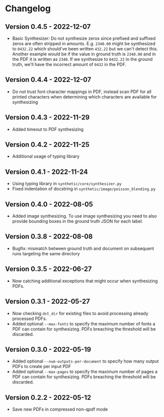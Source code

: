 # Changelog

## Version 0.4.5 - 2022-12-07

- Basic Synthesizer: Do not synthesize zeros since prefixed and suffixed zeros are often stripped in amounts. E.g. 
`2340.00` might be synthesized to `0432.22` which should've been written `432.22` but we can't detect this. Another 
example would be if the value in ground truth is `2340.00` and in the PDF it is written as `2340`. If we synthesize
to `0432.22` in the ground truth, we'll have the incorrect amount of `0432` in the PDF.

## Version 0.4.4 - 2022-12-07

- Do not trust font character mappings in PDF, instead scan PDF for all printed characters when determining which 
characters are available for synthesizing

## Version 0.4.3 - 2022-11-29

- Added timeout to PDF synthesizing

## Version 0.4.2 - 2022-11-25

- Additional usage of typing library

## Version 0.4.1 - 2022-11-24

- Using typing library in `synthetic/core/synthesizer.py`
- Fixed indentation of docstring in `synthetic/image/poisson_blending.py`

## Version 0.4.0 - 2022-08-05

- Added image synthesizing. To use image synthesizing you need to also provide bounding boxes in the ground truth JSON for each label.

## Version 0.3.8 - 2022-08-08

- Bugfix: mismatch between ground truth and document on subsequent runs targeting the same directory

## Version 0.3.5 - 2022-06-27

- Now catching additional exceptions that might occur when synthesizing PDFs.

## Version 0.3.1 - 2022-05-27

- Now checking `dst_dir` for existing files to avoid processing already processed PDFs.
- Added optional `--max-fonts` to specify the maximum number of fonts a PDF can contain for synthesizing. PDFs breaching the threshold will be discarded.

## Version 0.3.0 - 2022-05-19

- Added optional `--num-outputs-per-document` to specify how many output PDFs to create per input PDF
- Added optional `--max-pages` to specify the maximum number of pages a PDF can contain for synthesizing. PDFs breaching the threshold will be discarded.

## Version 0.2.2 - 2022-05-12

- Save new PDFs in compressed non-qpdf mode
